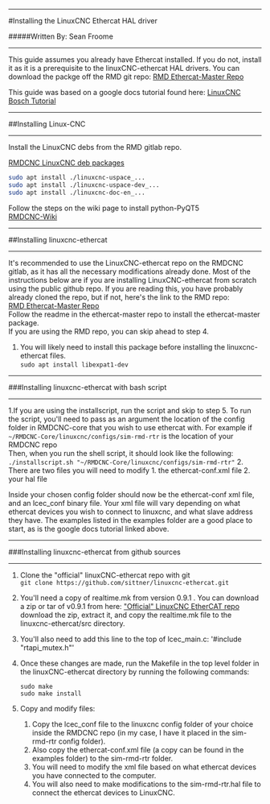 *************************************************************

#Installing the LinuxCNC Ethercat HAL driver

#####Written By: Sean Froome

*************************************************************

This guide assumes you already have Ethercat installed. If you do not,
install it as it is a prerequisite to the linuxCNC-ethercat HAL drivers. 
You can download the packge off the RMD git repo:
[RMD Ethercat-Master Repo](https://rmd-dev.rmdeng.local/rmd/rmdcnc/ethercat-master)  

This guide was based on a google docs tutorial found here:
[LinuxCNC Bosch Tutorial](https://docs.google.com/document/d/1GiB065ZIAaoMHPtVfTg9JV1Kn-19xGQl2X9DM9-THNM/edit#)

***************************************************
##Installing Linux-CNC
***************************************************

Install the LinuxCNC debs from the RMD gitlab repo.

[RMDCNC LinuxCNC deb packages](https://rmd-dev.rmdeng.local/rmd/rmdcnc/linuxcnc-debs)  
```bash
sudo apt install ./linuxcnc-uspace_...   
sudo apt install ./linuxcnc-uspace-dev_...  
sudo apt install ./linuxcnc-doc-en_...
```  
Follow the steps on the wiki page to install python-PyQT5  
[RMDCNC-Wiki](https://rmd-dev.rmdeng.local/rmd/rmdcnc/rmdcnc-core/-/wikis/Ubuntu%2018.04%20Computer%20Setup)

************************************************
##Installing linuxcnc-ethercat
************************************************



It's recommended to use the  LinuxCNC-ethercat repo on the RMDCNC gitlab, as it has all the necessary modifications already done. 
Most of the instructions below are if you are installing LinuxCNC-ethercat from scratch using the public github repo. 
If you are reading this, you have probably already cloned the repo, but if not, here's the link to the RMD repo:   
[RMD Ethercat-Master Repo](https://rmd-dev.rmdeng.local/rmd/rmdcnc/ethercat-master/)  
Follow the readme in the ethercat-master repo to install the ethercat-master package.  
If you are using the RMD repo, you can skip ahead to
step 4.   

1. You will likely need to install this package before installing the linuxcnc-ethercat files.  
`sudo apt install libexpat1-dev`

************************************************
###Installing linuxcnc-ethercat with bash script
************************************************
1.If you are using the installscript, run the script and skip to step 5. To run the script, you'll need to pass as an argument 
the location of the config folder in RMDCNC-core that you wish to use ethercat with. For example if 
`~/RMDCNC-Core/linuxcnc/configs/sim-rmd-rtr` is the location of your RMDCNC repo   
Then, when you run the shell script, it should look like the following:  
`./installscript.sh "~/RMDCNC-Core/linuxcnc/configs/sim-rmd-rtr"` 
2. There are two files you will need to modify
    1. the ethercat-conf.xml file
    2. your hal file 
    
Inside your chosen config folder should now be the ethercat-conf xml file, and an lcec_conf binary file. 
Your xml file will vary depending on what ethercat devices you wish to connect to linuxcnc, and what 
slave address they have. The examples listed in the examples folder are a good place to start, as is the 
google docs tutorial linked above.
************************************************
###Installing linuxcnc-ethercat from github sources
************************************************

1. Clone the "official" linuxCNC-ethercat repo with git  
`git clone https://github.com/sittner/linuxcnc-ethercat.git`

2. You'll need a copy of realtime.mk from version 0.9.1 . You can download a zip or tar of
v0.9.1 from here:
["Official" LinuxCNC EtherCAT repo](https://github.com/sittner/linuxcnc-ethercat/releases/tag/v0.9.1)  
download the zip, extract it, and copy the realtime.mk file to the linuxcnc-ethercat/src directory.

3. You'll also need to add this line to the top of lcec_main.c: '#include "rtapi_mutex.h"'

4. Once these changes are made, run the Makefile in the top level folder in the
linuxCNC-ethercat directory by running the following commands:  
    ```
    sudo make
    sudo make install
    ``` 
2. Copy and modify files: 
   1. Copy the lcec_conf file to the linuxcnc config folder of your choice inside
     the RMDCNC repo (in my case, I have it placed in the sim-rmd-rtr config folder). 
   2. Also copy the ethercat-conf.xml file (a copy can be found in the examples folder) to the sim-rmd-rtr folder. 
   3.  You will need to modify the xml file based on what ethercat devices you have connected to the computer.
   4. You will also need to make modifications to the sim-rmd-rtr.hal file to connect the
ethercat devices to LinuxCNC.